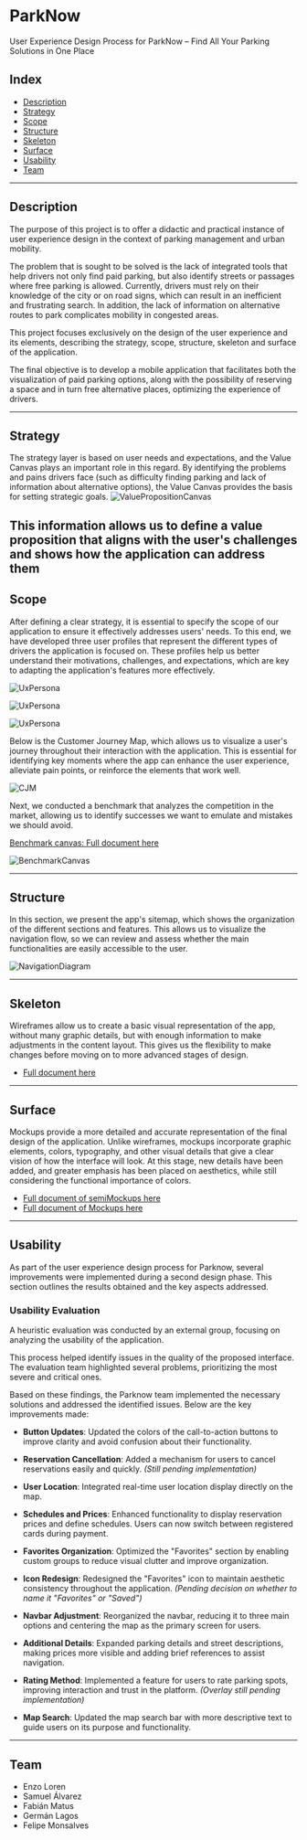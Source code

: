 # ParkNow
User Experience Design Process for ParkNow – Find All Your Parking Solutions in One Place

## Index
- [Description](#description)
- [Strategy](#strategy)
- [Scope](#scope)
- [Structure](#structure)
- [Skeleton](#skeleton)
- [Surface](#surface)
- [Usability](#usability)
- [Team](#team)

---

## Description
The purpose of this project is to offer a didactic and practical instance of user experience design in the context of parking management and urban mobility.

The problem that is sought to be solved is the lack of integrated tools that help drivers not only find paid parking, but also identify streets or passages where free parking is allowed. Currently, drivers must rely on their knowledge of the city or on road signs, which can result in an inefficient and frustrating search. In addition, the lack of information on alternative routes to park complicates mobility in congested areas.

This project focuses exclusively on the design of the user experience and its elements, describing the strategy, scope, structure, skeleton and surface of the application.

The final objective is to develop a mobile application that facilitates both the visualization of paid parking options, along with the possibility of reserving a space and in turn free alternative places, optimizing the experience of drivers.

---

## Strategy
The strategy layer is based on user needs and expectations, and the Value Canvas plays an important role in this regard. By identifying the problems and pains drivers face (such as difficulty finding parking and lack of information about alternative options), the Value Canvas provides the basis for setting strategic goals.
![ValuePropositionCanvas](files/ValuePropositionCanvas.png)

This information allows us to define a value proposition that aligns with the user's challenges and shows how the application can address them
---

## Scope
After defining a clear strategy, it is essential to specify the scope of our application to ensure it effectively addresses users' needs. To this end, we have developed three user profiles that represent the different types of drivers the application is focused on. These profiles help us better understand their motivations, challenges, and expectations, which are key to adapting the application's features more effectively.

![UxPersona](files/UXPersonJorge.png)

![UxPersona](files/UXPersonSandra.png)

![UxPersona](files/UXPersonLeonardo.png)


Below is the Customer Journey Map, which allows us to visualize a user's journey throughout their interaction with the application. This is essential for identifying key moments where the app can enhance the user experience, alleviate pain points, or reinforce the elements that work well.

![CJM](files/CJM.png)

Next, we conducted a benchmark that analyzes the competition in the market, allowing us to identify successes we want to emulate and mistakes we should avoid.

[Benchmark canvas: Full document here](files/BenchmarkCanvas.pdf)

![BenchmarkCanvas](files/Benchmark.png) 

---

## Structure
In this section, we present the app's sitemap, which shows the organization of the different sections and features. This allows us to visualize the navigation flow, so we can review and assess whether the main functionalities are easily accessible to the user.

![NavigationDiagram](files/sitemap.png)

---

## Skeleton
Wireframes allow us to create a basic visual representation of the app, without many graphic details, but with enough information to make adjustments in the content layout. This gives us the flexibility to make changes before moving on to more advanced stages of design.

- [Full document here](files/Wireframes.pdf)

---

## Surface
Mockups provide a more detailed and accurate representation of the final design of the application. Unlike wireframes, mockups incorporate graphic elements, colors, typography, and other visual details that give a clear vision of how the interface will look. At this stage, new details have been added, and greater emphasis has been placed on aesthetics, while still considering the functional importance of colors.

- [Full document of semiMockups here](files/semiMockups.pdf)
- [Full document of Mockups here](files/Mockups.pdf)

---

## Usability  

As part of the user experience design process for Parknow, several improvements were implemented during a second design phase. This section outlines the results obtained and the key aspects addressed.  

### Usability Evaluation  

A heuristic evaluation was conducted by an external group, focusing on analyzing the usability of the application.  

This process helped identify issues in the quality of the proposed interface. The evaluation team highlighted several problems, prioritizing the most severe and critical ones.  

Based on these findings, the Parknow team implemented the necessary solutions and addressed the identified issues. Below are the key improvements made:  

- **Button Updates**: Updated the colors of the call-to-action buttons to improve clarity and avoid confusion about their functionality.  

- **Reservation Cancellation**: Added a mechanism for users to cancel reservations easily and quickly. *(Still pending implementation)*  

- **User Location**: Integrated real-time user location display directly on the map.  

- **Schedules and Prices**: Enhanced functionality to display reservation prices and define schedules. Users can now switch between registered cards during payment.  

- **Favorites Organization**: Optimized the "Favorites" section by enabling custom groups to reduce visual clutter and improve organization.  

- **Icon Redesign**: Redesigned the "Favorites" icon to maintain aesthetic consistency throughout the application. *(Pending decision on whether to name it "Favorites" or "Saved")*  

- **Navbar Adjustment**: Reorganized the navbar, reducing it to three main options and centering the map as the primary screen for users.  

- **Additional Details**: Expanded parking details and street descriptions, making prices more visible and adding brief references to assist navigation.  

- **Rating Method**: Implemented a feature for users to rate parking spots, improving interaction and trust in the platform. *(Overlay still pending implementation)*  

- **Map Search**: Updated the map search bar with more descriptive text to guide users on its purpose and functionality.
  
---

## Team
- Enzo Loren
- Samuel Álvarez
- Fabián Matus
- Germán Lagos 
- Felipe Monsalves
